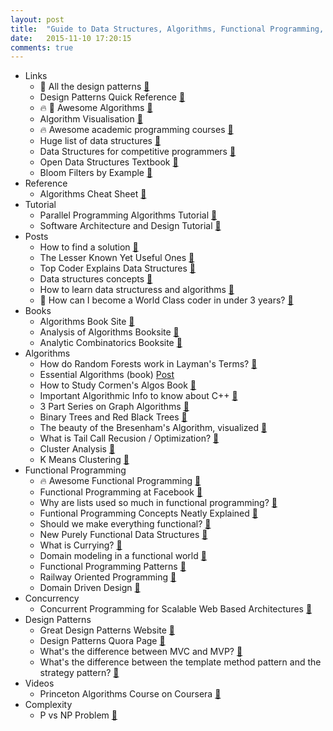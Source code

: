 ```yaml
---
layout: post
title:  "Guide to Data Structures, Algorithms, Functional Programming, Complexity, and Design Patterns"
date:   2015-11-10 17:20:15
comments: true
---
```


- Links
    - :raised_hands: All the design patterns [:link:](https://sourcemaking.com/design_patterns)
    - Design Patterns Quick Reference [:link:](http://viralpatel.net/blogs/download/design-pattern-scard.pdf)
    - :fire: :raised_hands: Awesome Algorithms [:link:](https://github.com/tayllan/awesome-algorithms)
    - Algorithm Visualisation [:link:](https://github.com/hsavit1/algovis)
    - :fire: Awesome academic programming courses [:link:](https://github.com/prakhar1989/awesome-courses)
    - Huge list of data structures [:link:](http://theshayna.com/data-structures-and-algorithms-tutorials/)
    - Data Structures for competitive programmers [:link:](https://www.quora.com/Data-Structures/What-is-a-list-of-data-structures-that-a-competitive-programmer-must-know)
    - Open Data Structures Textbook [:link:](http://opendatastructures.org/)
    - Bloom Filters by Example [:link:](http://billmill.org/bloomfilter-tutorial/)
- Reference
    - Algorithms Cheat Sheet [:link:](http://algs4.cs.princeton.edu/cheatsheet/)
- Tutorial
    - Parallel Programming Algorithms Tutorial [:link:](http://www.tutorialspoint.com/parallel_algorithm/index.htm)
    - Software Architecture and Design Tutorial [:link:](http://www.tutorialspoint.com/software_architecture_design/index.htm)
- Posts
    - How to find a solution [:link:](https://www.topcoder.com/community/data-science/data-science-tutorials/how-to-find-a-solution/)
    - The Lesser Known Yet Useful Ones [:link:](http://stackoverflow.com/questions/500607/what-are-the-lesser-known-but-useful-data-structures)
    - Top Coder Explains Data Structures [:link:](https://www.topcoder.com/community/data-science/data-science-tutorials/data-structures/)
    - Data structures concepts [:link:](https://www.topcoder.com/community/data-science/data-science-tutorials/data-structures/)
    - How to learn data structuress and algorithms [:link:](https://github.com/wbinnssmith/awesome-promises)
    - :raised_hands: How can I become a World Class coder in under 3 years? [:link:](https://www.quora.com/How-can-I-become-a-world-class-coder-in-under-three-years/answer/Quildreen-Motta?srid=21CJ&share=1)
- Books
    - Algorithms Book Site [:link:](http://algs4.cs.princeton.edu/home/)
    - Analysis of Algorithms Booksite [:link:](http://aofa.cs.princeton.edu/home/)
    - Analytic Combinatorics Booksite [:link:](http://ac.cs.princeton.edu/home/)
- Algorithms
    - How do Random Forests work in Layman's Terms? [:link:](https://www.quora.com/Random-Forests/How-do-random-forests-work-in-laymans-terms)
    - Essential Algorithms (book) [Post](http://itshenry.com/2015/10/10/essential-algorithms.html)
    - How to Study Cormen's Algos Book [:link:](https://www.quora.com/What-should-I-know-from-CLRS-3rd-edition-book-if-my-aim-is-to-get-into-Google/answer/Jimmy-Saade?srid=TAJ1&share=1)
    - Important Algorithmic Info to know about C++ [:link:](https://www.quora.com/What-are-the-most-important-concepts-in-C-and-C++-that-should-be-learnt-and-understood-before-a-programming-interview/answer/Jimmy-Saade?srid=TAJ1&share=1)
    - 3 Part Series on Graph Algorithms [:link:](https://www.topcoder.com/community/data-science/data-science-tutorials/introduction-to-graphs-and-their-data-structures-section-1/)
    - Binary Trees and Red Black Trees [:link:](https://www.topcoder.com/community/data-science/data-science-tutorials/an-introduction-to-binary-search-and-red-black-trees/)
    - The beauty of the Bresenham's Algorithm, visualized [:link:](http://members.chello.at/~easyfilter/bresenham.html)
    - What is Tail Call Recusion / Optimization? [:link:](http://stackoverflow.com/questions/310974/what-is-tail-call-optimization)
    - Cluster Analysis [:link:](https://en.wikipedia.org/wiki/Cluster_analysis)
    - K Means Clustering [:link:](https://en.wikipedia.org/wiki/K-means_clustering)
- Functional Programming 
    - :fire: Awesome Functional Programming [:link:](https://github.com/lucasviola/awesome-functional-programming)
    - Functional Programming at Facebook [:floppy_disk:](http://cufp.galois.com/2009/slides/PiroLetuchy.pdf)
    - Why are lists used so much in functional programming? [:link:](https://www.quora.com/Why-are-lists-the-fundamental-data-structures-in-most-if-not-all-functional-programming-languages)
    - Funtional Programming Concepts Neatly Explained [:link:](https://github.com/caiorss/Functional-Programming/blob/master/haskell/Functional_Programming_Concepts.md) 
    - Should we make everything functional? [:link:](https://www.quora.com/Is-it-possible-to-implement-every-piece-of-software-using-functional-programming)
    - New Purely Functional Data Structures [:link:](http://cstheory.stackexchange.com/questions/1539/whats-new-in-purely-functional-data-structures-since-okasaki/1550#1550?newreg=3044016abbd549fcbd2f4c14e8239f55)
    - What is Currying? [:link:](https://www.quora.com/What-is-currying)
    - Domain modeling in a functional world [:link:](http://www.slideshare.net/debasishg/qconny-12)
    - Functional Programming Patterns [:link:](http://fsharpforfunandprofit.com/fppatterns/)
    - Railway Oriented Programming [:link:](http://fsharpforfunandprofit.com/rop/)
    - Domain Driven Design [:link:](http://fsharpforfunandprofit.com/ddd/)
- Concurrency
    - Concurrent Programming for Scalable Web Based Architectures [:link:](http://berb.github.io/diploma-thesis/community/index.html)
- Design Patterns
    - Great Design Patterns Website [:link:](http://www.oodesign.com/)
    - Design Patterns Quora Page [:link:](https://www.quora.com/Design-Patterns)
    - What's the difference between MVC and MVP? [:link:](http://stackoverflow.com/questions/2056/what-are-mvp-and-mvc-and-what-is-the-difference?rq=1)
    - What's the difference between the template method pattern and the strategy pattern? [:link:](http://stackoverflow.com/questions/669271/what-is-the-difference-between-the-template-method-and-the-strategy-patterns)
- Videos
    - Princeton Algorithms Course on Coursera [:link:](https://www.coursera.org/course/algs4partI)
- Complexity
    - P vs NP Problem [:link:](https://en.wikipedia.org/wiki/P_versus_NP_problem)
